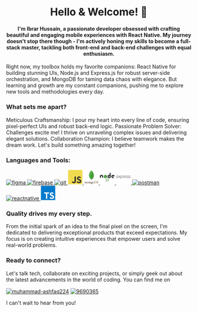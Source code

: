 <h1 align="center">Hello & Welcome! 👋 </h1>
<div style="padding=50%">
<h4 align="center" width="400px" >
I'm Ibrar Hussain, a passionate developer obsessed with crafting beautiful and engaging mobile experiences with React Native. My journey doesn't stop there though - I'm actively honing my skills to become a full-stack master, tackling both front-end and back-end challenges with equal enthusiasm.</h4></div>

Right now, my toolbox holds my favorite companions: React Native for building stunning UIs, Node.js and Express.js for robust server-side orchestration, and MongoDB for taming data chaos with elegance. But learning and growth are my constant companions, pushing me to explore new tools and methodologies every day.

<h3 align="left">What sets me apart?</h3>

Meticulous Craftsmanship: I pour my heart into every line of code, ensuring pixel-perfect UIs and robust back-end logic.
Passionate Problem Solver: Challenges excite me! I thrive on unraveling complex issues and delivering elegant solutions.
Collaboration Champion: I believe teamwork makes the dream work. Let's build something amazing together!

<h3 align="left">Languages and Tools: </h3>
<p align="left"><a href="https://www.figma.com/" target="_blank" rel="noreferrer"> <img src="https://www.vectorlogo.zone/logos/figma/figma-icon.svg" alt="figma" width="40" height="40"/> </a> <a href="https://firebase.google.com/" target="_blank" rel="noreferrer"> <img src="https://www.vectorlogo.zone/logos/firebase/firebase-icon.svg" alt="firebase" width="40" height="40"/> </a> <a href="https://git-scm.com/" target="_blank" rel="noreferrer"> <img src="https://www.vectorlogo.zone/logos/git-scm/git-scm-icon.svg" alt="git" width="40" height="40"/> </a> <a href="https://developer.mozilla.org/en-US/docs/Web/JavaScript" target="_blank" rel="noreferrer"> <img src="https://raw.githubusercontent.com/devicons/devicon/master/icons/javascript/javascript-original.svg" alt="javascript" width="40" height="40"/> </a><a href="https://www.mongodb.com/" target="_blank" rel="noreferrer"> <img src="https://raw.githubusercontent.com/devicons/devicon/master/icons/mongodb/mongodb-original-wordmark.svg" alt="mongodb" width="40" height="40"/> </a> <a href="https://nodejs.org" target="_blank" rel="noreferrer"> <img src="https://raw.githubusercontent.com/devicons/devicon/master/icons/nodejs/nodejs-original-wordmark.svg" alt="nodejs" width="40" height="40"/> </a> <a href="https://expressjs.com" target="_blank" rel="noreferrer"> <img src="https://raw.githubusercontent.com/devicons/devicon/master/icons/express/express-original-wordmark.svg" alt="express" width="40" height="40"/> </a> <a href="https://postman.com" target="_blank" rel="noreferrer"> <img src="https://www.vectorlogo.zone/logos/getpostman/getpostman-icon.svg" alt="postman" width="40" height="40"/> </a> <a href="https://reactnative.dev/" target="_blank" rel="noreferrer"> <img src="https://reactnative.dev/img/header_logo.svg" alt="reactnative" width="40" height="40"/> </a> <a href="https://www.typescriptlang.org/" target="_blank" rel="noreferrer"> <img src="https://raw.githubusercontent.com/devicons/devicon/master/icons/typescript/typescript-original.svg" alt="typescript" width="40" height="40"/> </a> </p>

<h3 align="left">Quality drives my every step.</h3>

From the initial spark of an idea to the final pixel on the screen, I'm dedicated to delivering exceptional products that exceed expectations. My focus is on creating intuitive experiences that empower users and solve real-world problems.

<h3 align="left">Ready to connect?</h3>

Let's talk tech, collaborate on exciting projects, or simply geek out about the latest advancements in the world of coding. You can find me on

<p align="left">
<a href="https://www.linkedin.com/in/ibrar-hussain-950a23231" target="blank"><img align="center" src="https://raw.githubusercontent.com/rahuldkjain/github-profile-readme-generator/master/src/images/icons/Social/linked-in-alt.svg" alt="muhammad-ashfaq224" height="30" width="40" /></a>
<a href="https://stackoverflow.com/users/22873848/ibrar-hussain" target="blank"><img align="center" src="https://raw.githubusercontent.com/rahuldkjain/github-profile-readme-generator/master/src/images/icons/Social/stack-overflow.svg" alt="9690365" height="30" width="40" /></a>
</p>

I can't wait to hear from you!
